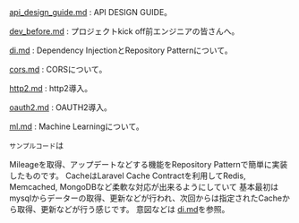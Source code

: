 [api_design_guide.md](api_design_guide.md) : API DESIGN GUIDE。

[dev_before.md](dev_before.md) : プロジェクトkick off前エンジニアの皆さんへ。

[di.md](di.md) : Dependency InjectionとRepository Patternについて。

[cors.md](cors.md) : CORSについて。

[http2.md](http2.md) : http2導入。

[oauth2.md](oauth2.md) : OAUTH2導入。

[ml.md](ml.md) : Machine Learningについて。


`サンプルコード`は

Mileageを取得、アップデートなどする機能をRepository Patternで簡単に実装したものです。
CacheはLaravel Cache Contractを利用してRedis, Memcached, MongoDBなど柔軟な対応が出来るようにしていて
基本最初はmysqlからデーターの取得、更新などが行われ、次回からは指定されたCacheから取得、更新などが行う感じです。
意図などは [di.md](di.md)を参照。

